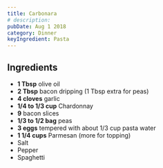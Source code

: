 ```yaml
---
title: Carbonara
# description:
pubDate: Aug 1 2018
category: Dinner
keyIngredient: Pasta
---
```


## Ingredients
- **1 Tbsp** olive oil
- **2 Tbsp** bacon dripping (1 Tbsp extra for peas)
- **4 cloves** garlic
- **1/4 to 1/3 cup** Chardonnay
- **9** bacon slices
- **1/3 to 1/2 bag** peas
- **3 eggs** tempered with about 1/3 cup pasta water
- **1 1/4 cups** Parmesan (more for topping)
- Salt
- Pepper
- Spaghetti
